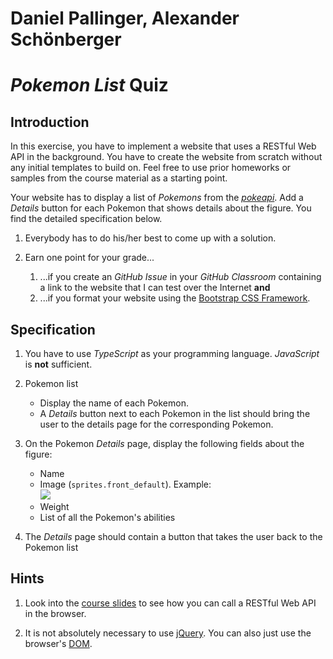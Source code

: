 # Daniel Pallinger, Alexander Schönberger
# *Pokemon List* Quiz


## Introduction

In this exercise, you have to implement a website that uses a RESTful Web API in the background. You have to create the website from scratch without any initial templates to build on. Feel free to use prior homeworks or samples from the course material as a starting point.

Your website has to display a list of *Pokemons* from the [*pokeapi*](https://pokeapi.co/). Add a *Details* button for each Pokemon that shows details about the figure. You find the detailed specification below.

1. Everybody has to do his/her best to come up with a solution.

1. Earn one point for your grade...
   1. ...if you create an *GitHub Issue* in your *GitHub Classroom* containing a link to the website that I can test over the Internet **and**
   1. ...if you format your website using the [Bootstrap CSS Framework](https://v4-alpha.getbootstrap.com/).


## Specification

1. You have to use *TypeScript* as your programming language. *JavaScript* is **not** sufficient.

1. Pokemon list
   * Display the name of each Pokemon.
   * A *Details* button next to each Pokemon in the list should bring the user to the details page for the corresponding Pokemon.

1. On the Pokemon *Details* page, display the following fields about the figure:
   * Name
   * Image (`sprites.front_default`). Example:<br/>
     <img src="https://raw.githubusercontent.com/PokeAPI/sprites/master/sprites/pokemon/1.png" />
   * Weight
   * List of all the Pokemon's abilities

1. The *Details* page should contain a button that takes the user back to the Pokemon list


## Hints

1. Look into the [course slides](https://rstropek.github.io/htl-mobile-computing/#/8/6) to see how you can call a RESTful Web API in the browser.

1. It is not absolutely necessary to use [jQuery](https://jquery.com/). You can also just use the browser's [DOM](https://developer.mozilla.org/en-US/docs/Web/API/Document_Object_Model/Introduction).
